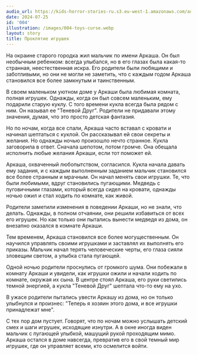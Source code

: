 ```yaml
---
audio_url: https://kids-horror-stories-ru.s3.eu-west-1.amazonaws.com/audio/004-toys-curse.mp3
date: 2024-07-25
id: '004'
illustration: /images/004-toys-curse.webp
layout: story
title: Проклятие игрушек
---
```


На окраине старого городка жил мальчик по имени Аркаша. Он был необычным ребенком: всегда улыбался, но в его глазах была какая-то странная, неестественная искра. Его родители были любящими и заботливыми, но они не могли не заметить, что с каждым годом Аркаша становился все более замкнутым и таинственным.

В своем маленьком уютном доме у Аркаши была любимая комната, полная игрушек. Однажды, когда он был совсем маленьким, ему подарили старую куклу. С того времени кукла всегда была рядом с ним. Он называл ее "Теневой Друг". Родители не придавали этому значения, думая, что это просто детская фантазия.

Но по ночам, когда все спали, Аркаша часто вставал с кровати и начинал шептаться с куклой. Он рассказывал ей свои секреты и желания. Но однажды ночью произошло нечто странное. Кукла заговорила в ответ. Сначала шепотом, потом громче. Она обещала исполнить любые желания Аркаши, если тот поможет ей.

Аркаша, охваченный любопытством, согласился. Кукла начала давать ему задания, и с каждым выполненным заданием мальчик становился все более странным и мрачным. Он начал менять свои игрушки. Те, что были любимыми, вдруг становились пугающими. Медведь с пуговичными глазами, который всегда сидел на кровати, однажды ночью ожил и стал ходить по комнате, как живой.

Родители заметили изменения в поведении Аркаши, но не знали, что делать. Однажды, в полном отчаянии, они решили избавиться от всех его игрушек. Но как только они пытались вынести медведя из дома, он внезапно оказался в комнате Аркаши.

Тем временем, Аркаша становился все более могущественным. Он научился управлять своими игрушками и заставлял их выполнять его приказы. Мальчик начал терять человеческие черты, его глаза сияли зловещим светом, а улыбка стала пугающей.

Одной ночью родители проснулись от громкого шума. Они побежали в комнату Аркаши и увидели, как игрушки ожили и начали ходить по комнате, окружая их сына. В центре стоял Аркаша, его руки светились темной энергией, а кукла "Теневой Друг" шептала что-то ему на ухо.

В ужасе родители пытались увести Аркашу из дома, но он только улыбнулся и произнес: "Теперь я хозяин этого дома, и все игрушки принадлежат мне".

С тех пор дом пустует. Говорят, что по ночам можно услышать детский смех и шаги игрушек, исходящие изнутри. А в окне иногда виден мальчик с пугающей улыбкой, машущий рукой проходящим мимо. Аркаша остался в доме навсегда, превратив его в свой темный мир игрушек, где он управляет всеми, кто осмелится войти.